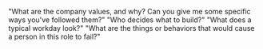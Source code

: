 "What are the company values, and why? Can you give me some specific ways you've followed them?"
"Who decides what to build?"
"What does a typical workday look?"
"What are the things or behaviors that would cause a person in this role to fail?"

